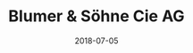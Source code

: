 ---
title:          "Blumer & Söhne Cie AG"
date:           "2018-07-05"
draft:          false
robotsExclude:  true
---